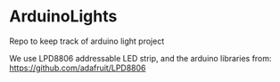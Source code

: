 ArduinoLights
=============

Repo to keep track of arduino light project


We use LPD8806 addressable LED strip, and the arduino libraries from: https://github.com/adafruit/LPD8806
